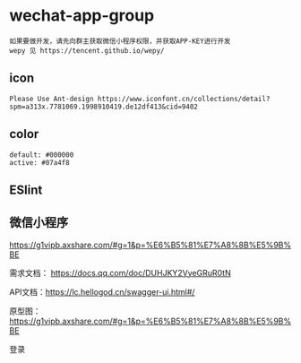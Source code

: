 # wechat-app-group
    如果要做开发，请先向群主获取微信小程序权限，并获取APP-KEY进行开发
    wepy 见 https://tencent.github.io/wepy/
## icon
    Please Use Ant-design https://www.iconfont.cn/collections/detail?spm=a313x.7781069.1998910419.de12df413&cid=9402
    
## color
    default: #000000
    active: #07a4f8

## ESlint

## 微信小程序

https://g1vipb.axshare.com/#g=1&p=%E6%B5%81%E7%A8%8B%E5%9B%BE


需求文档： https://docs.qq.com/doc/DUHJKY2VyeGRuR0tN

API文档：https://lc.hellogod.cn/swagger-ui.html#/

原型图：https://g1vipb.axshare.com/#g=1&p=%E6%B5%81%E7%A8%8B%E5%9B%BE

登录

